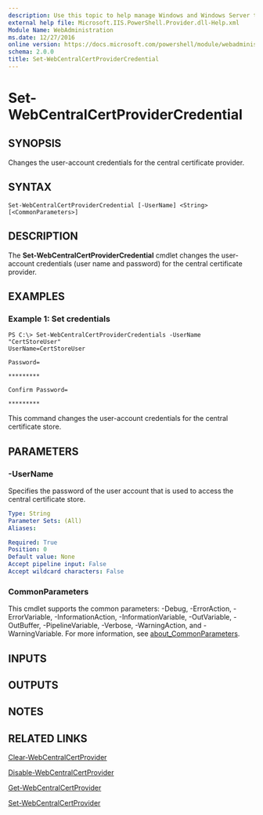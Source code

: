 ```yaml
---
description: Use this topic to help manage Windows and Windows Server technologies with Windows PowerShell.
external help file: Microsoft.IIS.PowerShell.Provider.dll-Help.xml
Module Name: WebAdministration
ms.date: 12/27/2016
online version: https://docs.microsoft.com/powershell/module/webadministration/set-webcentralcertprovidercredential?view=windowsserver2016-ps&wt.mc_id=ps-gethelp
schema: 2.0.0
title: Set-WebCentralCertProviderCredential
---
```


# Set-WebCentralCertProviderCredential

## SYNOPSIS
Changes the user-account credentials for the central certificate provider.

## SYNTAX

```
Set-WebCentralCertProviderCredential [-UserName] <String> [<CommonParameters>]
```

## DESCRIPTION
The **Set-WebCentralCertProviderCredential** cmdlet changes the user-account credentials (user name and password) for the central certificate provider.

## EXAMPLES

### Example 1: Set credentials
```
PS C:\> Set-WebCentralCertProviderCredentials -UserName "CertStoreUser"
UserName=CertStoreUser

Password=

*********

Confirm Password=

*********
```

This command changes the user-account credentials for the central certificate store.

## PARAMETERS

### -UserName
Specifies the password of the user account that is used to access the central certificate store.

```yaml
Type: String
Parameter Sets: (All)
Aliases: 

Required: True
Position: 0
Default value: None
Accept pipeline input: False
Accept wildcard characters: False
```

### CommonParameters
This cmdlet supports the common parameters: -Debug, -ErrorAction, -ErrorVariable, -InformationAction, -InformationVariable, -OutVariable, -OutBuffer, -PipelineVariable, -Verbose, -WarningAction, and -WarningVariable. For more information, see [about_CommonParameters](https://go.microsoft.com/fwlink/?LinkID=113216).

## INPUTS

## OUTPUTS

## NOTES

## RELATED LINKS

[Clear-WebCentralCertProvider](./Clear-WebCentralCertProvider.md)

[Disable-WebCentralCertProvider](./Disable-WebCentralCertProvider.md)

[Get-WebCentralCertProvider](./Get-WebCentralCertProvider.md)

[Set-WebCentralCertProvider](./Set-WebCentralCertProvider.md)

